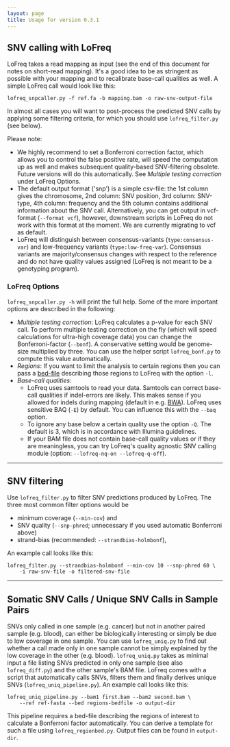 ```yaml
---
layout: page
title: Usage for version 0.3.1
---
```


## SNV calling with LoFreq ##


LoFreq takes a read mapping as input (see the end of this document for notes on short-read mapping). It's a good idea to be as stringent as possible with your mapping and to recalibrate base-call qualities as well. A simple LoFreq call would look like this:

    lofreq_snpcaller.py -f ref.fa -b mapping.bam -o raw-snv-output-file

In almost all cases you will want to post-process the predicted SNV calls by applying some filtering criteria, for which you should use `lofreq_filter.py` (see below). 

Please note:

* We highly recommend to set a Bonferroni correction factor, which allows you to control the false positive rate, will speed the computation up as well and makes subsequent quality-based SNV-filtering obsolete. Future versions will do this automatically. See *Multiple testing correction* under LoFreq Options.
* The default output format ('snp') is a simple csv-file: the 1st column gives the chromosome, 2nd column: SNV position, 3rd column: SNV-type, 4th column: frequency and the 5th column contains additional information about the SNV call. Alternatively, you can get output in vcf-format (`--format vcf`), however, downstream scripts in LoFreq do not work with this format at the moment. We are currently migrating to vcf as default.
* LoFreq will distinguish between consensus-variants (`type:consensus-var`) and low-frequency variants (`type:low-freq-var`). Consensus variants are majority/consensus changes with respect to the reference and do not have quality values assigned (LoFreq is not meant to be a genotyping program).


### LoFreq Options ###

`lofreq_snpcaller.py -h` will print the full help.
Some of the more important options are described in the following:

* *Multiple testing correction*: LoFreq calculates a p-value for each SNV call. To perform multiple testing correction on the fly (which will speed calculations for ultra-high coverage data) you can change the Bonferroni-factor (`--bonf`). A conservative setting would be genome-size multiplied by three. You can use the helper script `lofreq_bonf.py` to compute this value automatically.
* *Regions*: If you want to limit the analysis to certain regions then you can pass a [bed-file](http://genome.ucsc.edu/FAQ/FAQformat.html#format1) describing those regions to LoFreq with the option `-l`.  
* *Base-call qualities*:
    * LoFreq uses samtools to read your data. Samtools can correct base-call qualities if indel-errors are likely. This makes sense if you allowed for indels during mapping (default in e.g. [BWA](http://bio-bwa.sourceforge.net/)). LoFreq uses sensitive BAQ (`-E`) by default. You can influence this with the `--baq` option.
    * To ignore any base below a certain quality use the option `-Q`. The default is 3, which is in accordance with Illumina guidelines.
    * If your BAM file does not contain base-call quality values or if they are meaningless, you can try LoFreq's quality agnostic SNV calling module (option: `--lofreq-nq-on --lofreq-q-off`).

---

## SNV filtering ##

Use `lofreq_filter.py` to filter SNV predictions produced by LoFreq. The three most common filter options would be

* minimum coverage (`--min-cov`) and
* SNV quality (`--snp-phred`; unnecessary if you used automatic Bonferroni above)
* strand-bias (recommended: `--strandbias-holmbonf`),

An example call looks like this:

    lofreq_filter.py --strandbias-holmbonf --min-cov 10 --snp-phred 60 \
        -i raw-snv-file -o filtered-snv-file
 
---

## Somatic SNV Calls / Unique SNV Calls in Sample Pairs ##

SNVs only called in one sample (e.g. cancer) but not in another paired sample (e.g. blood), can either be biologically interesting or simply be due to low coverage in one sample. You can use `lofreq_uniq.py` to find out whether a call made only in one sample cannot be simply explained by the low coverage in the other (e.g. blood). `lofreq_uniq.py` takes as minimal input a file listing SNVs predicted in only one sample (see also `lofreq_diff.py`) and the other sample's BAM file.  LoFreq comes with a script that automatically calls SNVs, filters them and finally derives unique SNVs (`lofreq_uniq_pipeline.py`). An example call looks like this:

    lofreq_uniq_pipeline.py --bam1 first.bam --bam2 second.bam \
        --ref ref-fasta --bed regions-bedfile -o output-dir 

This pipeline requires a bed-file describing the regions of interest to calculate a Bonferroni factor automatically. You can derive a template for such a file using `lofreq_regionbed.py`. Output files can be found in `output-dir`.
